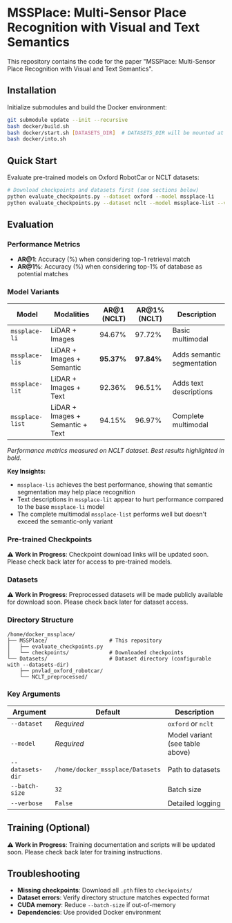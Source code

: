 # MSSPlace: Multi-Sensor Place Recognition with Visual and Text Semantics

This repository contains the code for the paper "MSSPlace: Multi-Sensor Place Recognition with Visual and Text Semantics".

## Installation

Initialize submodules and build the Docker environment:

```bash
git submodule update --init --recursive
bash docker/build.sh
bash docker/start.sh [DATASETS_DIR]  # DATASETS_DIR will be mounted at /home/docker_mssplace/Datasets
bash docker/into.sh
```

## Quick Start

Evaluate pre-trained models on Oxford RobotCar or NCLT datasets:

```bash
# Download checkpoints and datasets first (see sections below)
python evaluate_checkpoints.py --dataset oxford --model mssplace-li
python evaluate_checkpoints.py --dataset nclt --model mssplace-list --verbose
```

## Evaluation

### Performance Metrics

- **AR@1**: Accuracy (%) when considering top-1 retrieval match
- **AR@1%**: Accuracy (%) when considering top-1% of database as potential matches

### Model Variants

| Model | Modalities | AR@1 (NCLT) | AR@1% (NCLT) | Description |
|-------|------------|-------------|--------------|-------------|
| `mssplace-li` | LiDAR + Images | 94.67% | 97.72% | Basic multimodal |
| `mssplace-lis` | LiDAR + Images + Semantic | **95.37%** | **97.84%** | Adds semantic segmentation |
| `mssplace-lit` | LiDAR + Images + Text | 92.36% | 96.51% | Adds text descriptions |
| `mssplace-list` | LiDAR + Images + Semantic + Text | 94.15% | 96.97% | Complete multimodal |

*Performance metrics measured on NCLT dataset. Best results highlighted in bold.*

**Key Insights:**
- `mssplace-lis` achieves the best performance, showing that semantic segmentation may help place recognition
- Text descriptions in `mssplace-lit` appear to hurt performance compared to the base `mssplace-li` model
- The complete multimodal `mssplace-list` performs well but doesn't exceed the semantic-only variant

### Pre-trained Checkpoints

⚠️ **Work in Progress**: Checkpoint download links will be updated soon. Please check back later for access to pre-trained models.

### Datasets

⚠️ **Work in Progress**: Preprocessed datasets will be made publicly available for download soon. Please check back later for dataset access.

### Directory Structure

```
/home/docker_mssplace/
├── MSSPlace/                    # This repository
│   ├── evaluate_checkpoints.py
│   └── checkpoints/             # Downloaded checkpoints
└── Datasets/                    # Dataset directory (configurable with --datasets-dir)
    ├── pnvlad_oxford_robotcar/
    └── NCLT_preprocessed/
```

### Key Arguments

| Argument | Default | Description |
|----------|---------|-------------|
| `--dataset` | *Required* | `oxford` or `nclt` |
| `--model` | *Required* | Model variant (see table above) |
| `--datasets-dir` | `/home/docker_mssplace/Datasets` | Path to datasets |
| `--batch-size` | `32` | Batch size |
| `--verbose` | `False` | Detailed logging |

## Training (Optional)

⚠️ **Work in Progress**: Training documentation and scripts will be updated soon. Please check back later for training instructions.

## Troubleshooting

- **Missing checkpoints**: Download all `.pth` files to `checkpoints/`
- **Dataset errors**: Verify directory structure matches expected format
- **CUDA memory**: Reduce `--batch-size` if out-of-memory
- **Dependencies**: Use provided Docker environment

